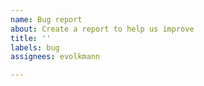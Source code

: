 ```yaml
---
name: Bug report
about: Create a report to help us improve
title: ''
labels: bug
assignees: evolkmann

---
```



